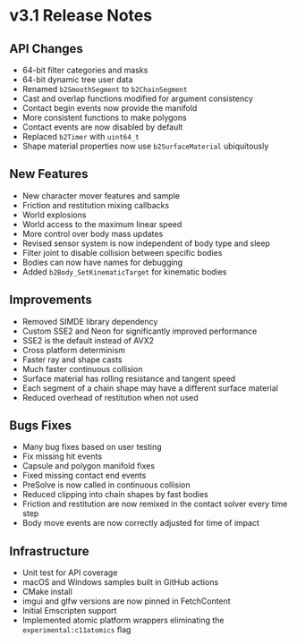 # v3.1 Release Notes

## API Changes
- 64-bit filter categories and masks
- 64-bit dynamic tree user data
- Renamed `b2SmoothSegment` to `b2ChainSegment`
- Cast and overlap functions modified for argument consistency
- Contact begin events now provide the manifold
- More consistent functions to make polygons
- Contact events are now disabled by default
- Replaced `b2Timer` with `uint64_t`
- Shape material properties now use `b2SurfaceMaterial` ubiquitously

## New Features
- New character mover features and sample
- Friction and restitution mixing callbacks
- World explosions
- World access to the maximum linear speed
- More control over body mass updates
- Revised sensor system is now independent of body type and sleep
- Filter joint to disable collision between specific bodies
- Bodies can now have names for debugging
- Added `b2Body_SetKinematicTarget` for kinematic bodies

## Improvements
- Removed SIMDE library dependency
- Custom SSE2 and Neon for significantly improved performance
- SSE2 is the default instead of AVX2
- Cross platform determinism
- Faster ray and shape casts
- Much faster continuous collision
- Surface material has rolling resistance and tangent speed
- Each segment of a chain shape may have a different surface material
- Reduced overhead of restitution when not used

## Bugs Fixes
- Many bug fixes based on user testing
- Fix missing hit events
- Capsule and polygon manifold fixes
- Fixed missing contact end events
- PreSolve is now called in continuous collision
- Reduced clipping into chain shapes by fast bodies
- Friction and restitution are now remixed in the contact solver every time step
- Body move events are now correctly adjusted for time of impact

## Infrastructure
- Unit test for API coverage
- macOS and Windows samples built in GitHub actions
- CMake install
- imgui and glfw versions are now pinned in FetchContent
- Initial Emscripten support
- Implemented atomic platform wrappers eliminating the `experimental:c11atomics` flag
